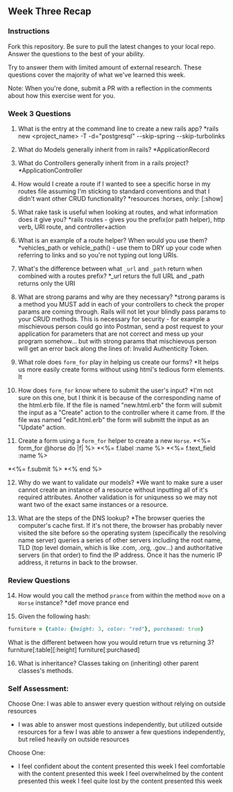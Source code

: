## Week Three Recap

### Instructions
Fork this repository. Be sure to pull the latest changes to your local repo. Answer the questions to the best of your ability.

Try to answer them with limited amount of external research. These questions cover the majority of what we've learned this week.

Note: When you're done, submit a PR with a reflection in the comments about how this exercise went for you.

### Week 3 Questions

1. What is the entry at the command line to create a new rails app?
*rails new <project_name> -T -d="postgresql" --skip-spring --skip-turbolinks

2. What do Models generally inherit from in rails?
*ApplicationRecord

3. What do Controllers generally inherit from in a rails project?
*ApplicationController

4. How would I create a route if I wanted to see a specific horse in my routes file assuming I'm sticking to standard conventions and that I didn't want other CRUD functionality?
*resources :horses, only: [:show]

5. What rake task is useful when looking at routes, and what information does it give you?
*rails routes - gives you the prefix(or path helper), http verb, URI route, and controller+action

6. What is an example of a route helper? When would you use them?
*vehicles_path or vehicle_path(<vehicle object>) - use them to DRY up your code when referring to links and so you're not typing out long URIs.
  
7. What's the difference between what `_url` and `_path` return when combined with a routes prefix?
*_url returs the full URL and _path returns only the URI

8. What are strong params and why are they necessary?
*strong params is a method you MUST add in each of your controllers to check the proper params are coming through. Rails will not let your blindly pass params to your CRUD methods. This is necessary for security - for example a mischievous person could go into Postman, send a post request to your application for parameters that are not correct and mess up your program somehow... but with strong params that mischievous person will get an error back along the lines of: Invalid Authenticity Token.

9. What role does `form_for` play in helping us create our forms?
*It helps us more easily create forms without using html's tedious form elements. It 

10. How does `form_for` know where to submit the user's input?
*I'm not sure on this one, but I think it is because of the corresponding name of the html.erb file. If the file is named "new.html.erb" the form will submit the input as a "Create" action to the controller where it came from. If the file was named "edit.html.erb" the form will submitt the input as an "Update" action.

11. Create a form using a `form_for` helper to create a new `Horse`. 
*<%= form_for @horse do |f| %>
*<%= f.label :name %>
*<%= f.text_field :name %>

*<%= f.submit %>
*<% end %>

12. Why do we want to validate our models?
*We want to make sure a user cannot create an instance of a resource without inputting all of it's required attributes. Another validation is for uniquness so we may not want two of the exact same instances or a resource.

13. What are the steps of the DNS lookup?
*The browser queries the computer's cache first. If it's not there, the browser has probably never visited the site before so the operating system (specifically the resolving name server) queries a series of other servers including the root name, TLD (top level domain, which is like .com, .org, .gov...) and authoritative servers (in that order) to find the IP address. Once it has the numeric IP address, it returns in back to the browser.


### Review Questions
14. How would you call the method `prance` from within the method `move` on a `Horse` instance?
*def move
  prance
end 

15. Given the following hash:

```ruby
furniture = {table: {height: 3, color: "red"}, purchased: true}
```
What is the different between how you would return true vs returning 3?
furniture[:table][:height]
furniture[:purchased]

16. What is inheritance?
Classes taking on (inheriting) other parent classes's methods.

### Self Assessment:
Choose One:
I was able to answer every question without relying on outside resources
* I was able to answer most questions independently, but utilized outside resources for a few
I was able to answer a few questions independently, but relied heavily on outside resources 

Choose One:
* I feel confident about the content presented this week
I feel comfortable with the content presented this week
I feel overwhelmed by the content presented this week
I feel quite lost by the content presented this week
